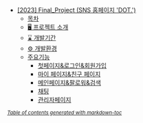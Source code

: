 - [[2023] Final_Project (SNS 홈페이지 'DOT.')](#-2023--final-project--sns-------dot--)
  * [목차](#--)
  * [🖥️ 프로젝트 소개](#-----------)
  * [⌛ 개발기간](#------)
  * [⚙️ 개발환경](#-------)
  * [주요기능](#----)
    + [첫페이지&로그인&회원가입](#-------------)
    + [마이 페이지&친구 페이지](#-------------)
    + [메인페이지&팔로워&검색](#------------)
    + [채팅](#--)
    + [관리자페이지](#------)

<small><i><a href='http://ecotrust-canada.github.io/markdown-toc/'>Table of contents generated with markdown-toc</a></i></small>
